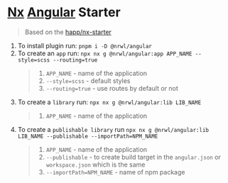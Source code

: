# [Nx](https://nx.dev/) [Angular](https://nx.dev/latest/angular/plugins/angular/overview) Starter

> Based on the [happ/nx-starter](https://github.com/happ-agency/nx-starter)

1. To install plugin run: `pnpm i -D @nrwl/angular`
2. To create an `app` run: `npx nx g @nrwl/angular:app APP_NAME --style=scss --routing=true`
	 > 1. `APP_NAME` - name of the application
	 > 2. `--style=scss` - default styles
	 > 3. `--routing=true` - use routes by default or not
3. To create a `library` run: `npx nx g @nrwl/angular:lib LIB_NAME`
	 > 1. `APP_NAME` - name of the application
4. To create a `publishable library` run `npx nx g @nrwl/angular:lib LIB_NAME --publishable --importPath=NPM_NAME`
	 > 1. `APP_NAME` - name of the application
	 > 2. `--publishable` - to create build target in the `angular.json` or `workspace.json` which is the same
	 > 3. `--importPath=NPM_NAME` - name of npm package


